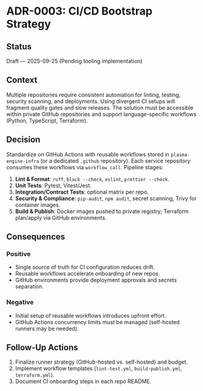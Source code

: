 # ADR-0003: CI/CD Bootstrap Strategy

## Status

Draft — 2025-09-25 (Pending tooling implementation)

## Context

Multiple repositories require consistent automation for linting, testing, security scanning, and deployments. Using divergent CI setups will fragment quality gates and slow releases. The solution must be accessible within private GitHub repositories and support language-specific workflows (Python, TypeScript, Terraform).

## Decision

Standardize on GitHub Actions with reusable workflows stored in `plasma-engine-infra` (or a dedicated `.github` repository). Each service repository consumes these workflows via `workflow_call`. Pipeline stages:

1. **Lint & Format**: `ruff`, `black --check`, `eslint`, `prettier --check`.
2. **Unit Tests**: Pytest, Vitest/Jest.
3. **Integration/Contract Tests**: optional matrix per repo.
4. **Security & Compliance**: `pip-audit`, `npm audit`, secret scanning, Trivy for container images.
5. **Build & Publish**: Docker images pushed to private registry; Terraform plan/apply via GitHub environments.

## Consequences

### Positive

- Single source of truth for CI configuration reduces drift.
- Reusable workflows accelerate onboarding of new repos.
- GitHub environments provide deployment approvals and secrets separation.

### Negative

- Initial setup of reusable workflows introduces upfront effort.
- GitHub Actions concurrency limits must be managed (self-hosted runners may be needed).

## Follow-Up Actions

1. Finalize runner strategy (GitHub-hosted vs. self-hosted) and budget.
2. Implement workflow templates (`lint-test.yml`, `build-publish.yml`, `terraform.yml`).
3. Document CI onboarding steps in each repo README.

